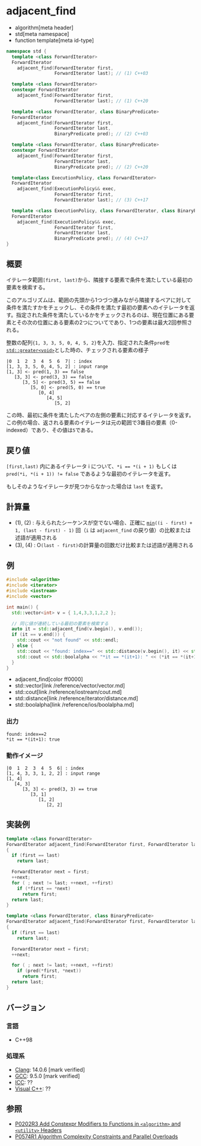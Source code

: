 # adjacent_find
* algorithm[meta header]
* std[meta namespace]
* function template[meta id-type]

```cpp
namespace std {
  template <class ForwardIterator>
  ForwardIterator
    adjacent_find(ForwardIterator first,
                  ForwardIterator last); // (1) C++03

  template <class ForwardIterator>
  constexpr ForwardIterator
    adjacent_find(ForwardIterator first,
                  ForwardIterator last); // (1) C++20

  template <class ForwardIterator, class BinaryPredicate>
  ForwardIterator
    adjacent_find(ForwardIterator first,
                  ForwardIterator last,
                  BinaryPredicate pred); // (2) C++03

  template <class ForwardIterator, class BinaryPredicate>
  constexpr ForwardIterator
    adjacent_find(ForwardIterator first,
                  ForwardIterator last,
                  BinaryPredicate pred); // (2) C++20

  template<class ExecutionPolicy, class ForwardIterator>
  ForwardIterator
    adjacent_find(ExecutionPolicy&& exec,
                  ForwardIterator first,
                  ForwardIterator last); // (3) C++17

  template <class ExecutionPolicy, class ForwardIterator, class BinaryPredicate>
  ForwardIterator
    adjacent_find(ExecutionPolicy&& exec,
                  ForwardIterator first,
                  ForwardIterator last,
                  BinaryPredicate pred); // (4) C++17
}
```

## 概要
イテレータ範囲`[first, last)`から、隣接する要素で条件を満たしている最初の要素を検索する。

このアルゴリズムは、範囲の先頭から1つづつ進みながら隣接するペアに対して条件を満たすかをチェックし、その条件を満たす最初の要素へのイテレータを返す。指定された条件を満たしているかをチェックされるのは、現在位置にある要素とその次の位置にある要素の2つについてであり、1つの要素は最大2回参照される。

整数の配列`{1, 3, 3, 5, 0, 4, 5, 2}`を入力、指定された条件`pred`を[`std::greater<void>`](/reference/functional/greater.md)とした時の、チェックされる要素の様子

```
|0  1  2  3  4  5  6  7| : index
[1, 3, 3, 5, 0, 4, 5, 2] : input range
[1, 3] <- pred(1, 3) == false
   [3, 3] <- pred(3, 3) == false
      [3, 5] <- pred(3, 5) == false
         [5, 0] <- pred(5, 0) == true
            [0, 4]
               [4, 5]
                  [5, 2]
```

この時、最初に条件を満たしたペアの左側の要素に対応するイテレータを返す。この例の場合、返される要素のイテレータは元の範囲で3番目の要素（0-indexed）であり、その値は`5`である。

## 戻り値
`[first,last)` 内にあるイテレータ i について、`*i == *(i + 1)` もしくは `pred(*i, *(i + 1)) != false` であるような最初のイテレータを返す。

もしそのようなイテレータが見つからなかった場合は `last` を返す。


## 計算量
- (1), (2) : 与えられたシーケンスが空でない場合、正確に [`min`](/reference/algorithm/min.md)`((i - first) + 1, (last - first) - 1)` 回（`i` は `adjacent_find` の戻り値）の比較または述語が適用される
- (3), (4) : O`(last - first)`の計算量の回数だけ比較または述語が適用される


## 例
```cpp example
#include <algorithm>
#include <iterator>
#include <iostream>
#include <vector>

int main() {
  std::vector<int> v = { 1,4,3,3,1,2,2 };

  // 同じ値が連続している最初の要素を検索する
  auto it = std::adjacent_find(v.begin(), v.end());
  if (it == v.end()) {
    std::cout << "not found" << std::endl;
  } else {
    std::cout << "found: index==" << std::distance(v.begin(), it) << std::endl;
    std::cout << std::boolalpha << "*it == *(it+1): " << (*it == *(it+1)) << std::endl;
  }
}
```
* adjacent_find[color ff0000]
* std::vector[link /reference/vector/vector.md]
* std::cout[link /reference/iostream/cout.md]
* std::distance[link /reference/iterator/distance.md]
* std::boolalpha[link /reference/ios/boolalpha.md]

### 出力
```
found: index==2
*it == *(it+1): true
```

### 動作イメージ

```
|0  1  2  3  4  5  6| : index
[1, 4, 3, 3, 1, 2, 2] : input range
[1, 4]
   [4, 3]
      [3, 3] <- pred(3, 3) == true
         [3, 1]
            [1, 2]
               [2, 2]
```

## 実装例
```cpp
template <class ForwardIterator>
ForwardIterator adjacent_find(ForwardIterator first, ForwardIterator last)
{
  if (first == last)
    return last;

  ForwardIterator next = first;
  ++next;
  for ( ; next != last; ++next, ++first)
    if (*first == *next)
      return first;
  return last;
}

template <class ForwardIterator, class BinaryPredicate>
ForwardIterator adjacent_find(ForwardIterator first, ForwardIterator last, BinaryPredicate pred)
{
  if (first == last)
    return last;

  ForwardIterator next = first;
  ++next;

  for ( ; next != last; ++next, ++first)
    if (pred(*first, *next))
      return first;
  return last;
}
```

## バージョン
### 言語
- C++98

### 処理系
- [Clang](/implementation.md#clang): 14.0.6 [mark verified]
- [GCC](/implementation.md#gcc): 9.5.0 [mark verified]
- [ICC](/implementation.md#icc): ??
- [Visual C++](/implementation.md#visual_cpp): ??

## 参照
- [P0202R3 Add Constexpr Modifiers to Functions in `<algorithm>` and `<utility>` Headers](http://www.open-std.org/jtc1/sc22/wg21/docs/papers/2017/p0202r3.html)
- [P0574R1 Algorithm Complexity Constraints and Parallel Overloads](http://www.open-std.org/jtc1/sc22/wg21/docs/papers/2017/p0574r1.html)
